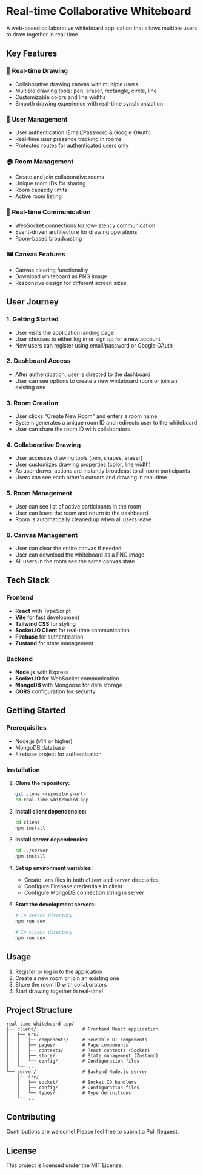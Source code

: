 # Real-time Collaborative Whiteboard

A web-based collaborative whiteboard application that allows multiple users to draw together in real-time.

## Key Features

### 🎨 Real-time Drawing
- Collaborative drawing canvas with multiple users
- Multiple drawing tools: pen, eraser, rectangle, circle, line
- Customizable colors and line widths
- Smooth drawing experience with real-time synchronization

### 👥 User Management
- User authentication (Email/Password & Google OAuth)
- Real-time user presence tracking in rooms
- Protected routes for authenticated users only

### 🏠 Room Management
- Create and join collaborative rooms
- Unique room IDs for sharing
- Room capacity limits
- Active room listing

### 📡 Real-time Communication
- WebSocket connections for low-latency communication
- Event-driven architecture for drawing operations
- Room-based broadcasting

### 🖼️ Canvas Features
- Canvas clearing functionality
- Download whiteboard as PNG image
- Responsive design for different screen sizes

## User Journey

### 1. Getting Started
- User visits the application landing page
- User chooses to either log in or sign up for a new account
- New users can register using email/password or Google OAuth

### 2. Dashboard Access
- After authentication, user is directed to the dashboard
- User can see options to create a new whiteboard room or join an existing one

### 3. Room Creation
- User clicks "Create New Room" and enters a room name
- System generates a unique room ID and redirects user to the whiteboard
- User can share the room ID with collaborators

### 4. Collaborative Drawing
- User accesses drawing tools (pen, shapes, eraser)
- User customizes drawing properties (color, line width)
- As user draws, actions are instantly broadcast to all room participants
- Users can see each other's cursors and drawing in real-time

### 5. Room Management
- User can see list of active participants in the room
- User can leave the room and return to the dashboard
- Room is automatically cleaned up when all users leave

### 6. Canvas Management
- User can clear the entire canvas if needed
- User can download the whiteboard as a PNG image
- All users in the room see the same canvas state

## Tech Stack

### Frontend
- **React** with TypeScript
- **Vite** for fast development
- **Tailwind CSS** for styling
- **Socket.IO Client** for real-time communication
- **Firebase** for authentication
- **Zustand** for state management

### Backend
- **Node.js** with Express
- **Socket.IO** for WebSocket communication
- **MongoDB** with Mongoose for data storage
- **CORS** configuration for security

## Getting Started

### Prerequisites
- Node.js (v14 or higher)
- MongoDB database
- Firebase project for authentication

### Installation

1. **Clone the repository:**
   ```bash
   git clone <repository-url>
   cd real-time-whiteboard-app
   ```

2. **Install client dependencies:**
   ```bash
   cd client
   npm install
   ```

3. **Install server dependencies:**
   ```bash
   cd ../server
   npm install
   ```

4. **Set up environment variables:**
   - Create `.env` files in both `client` and `server` directories
   - Configure Firebase credentials in client
   - Configure MongoDB connection string in server

5. **Start the development servers:**
   ```bash
   # In server directory
   npm run dev
   
   # In client directory
   npm run dev
   ```

## Usage

1. Register or log in to the application
2. Create a new room or join an existing one
3. Share the room ID with collaborators
4. Start drawing together in real-time!

## Project Structure

```
real-time-whiteboard-app/
├── client/                 # Frontend React application
│   ├── src/
│   │   ├── components/     # Reusable UI components
│   │   ├── pages/          # Page components
│   │   ├── contexts/       # React contexts (Socket)
│   │   ├── store/          # State management (Zustand)
│   │   └── config/         # Configuration files
│   └── ...
└── server/                 # Backend Node.js server
    ├── src/
    │   ├── socket/         # Socket.IO handlers
    │   ├── config/         # Configuration files
    │   └── types/          # Type definitions
    └── ...
```

## Contributing

Contributions are welcome! Please feel free to submit a Pull Request.

## License

This project is licensed under the MIT License.